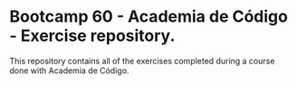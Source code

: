 # Bootcamp 60 - Academia de Código - Exercise repository.

This repository contains all of the exercises completed during a course done with Academia de Código.
